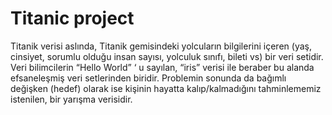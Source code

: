 # Titanic project

Titanik verisi aslında, Titanik gemisindeki yolcuların bilgilerini içeren (yaş, cinsiyet, sorumlu olduğu insan sayısı, yolculuk sınıfı, bileti vs) bir veri setidir. Veri bilimcilerin “Hello World” ‘ u sayılan, “iris” verisi ile beraber bu alanda efsaneleşmiş veri setlerinden biridir. Problemin sonunda da bağımlı değişken (hedef) olarak ise kişinin hayatta kalıp/kalmadığını tahminlememiz istenilen, bir yarışma verisidir. 

